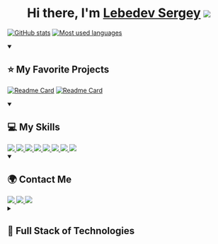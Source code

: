 <h1 align="center">Hi there, I'm <a href="https://github.com/LebedevSergeyVach" target="_blank">Lebedev Sergey</a> 
<img src="https://github.com/blackcater/blackcater/raw/main/images/Hi.gif" height="32"/></h1>

[![GitHub stats](https://github-readme-stats.vercel.app/api?theme=tokyonight&username=LebedevSergeyVach&show_icons=true&count_private=true&&title_color=8A2BE2&text_color=007FFF&icon_color=8A2BE2&bg_color=00000000)](https://github.com/LebedevSergeyVach)
[![Most used languages](https://github-readme-stats.vercel.app/api/top-langs/?theme=tokyonight&username=LebedevSergeyVach&layout=donut&title&hide_title=true&color=8A2BE2&text_color=007FFF&icon_color=8A2BE2&bg_color=00000000)](https://github.com/anuraghazra/github-readme-stats)

<details open="open">
    <summary><h2>⭐ My Favorite Projects</h2></summary>

[![Readme Card](https://github-readme-stats.vercel.app/api/pin/?username=LebedevSergeyVach&repo=EltexSocialMedia&title_color=8A2BE2&text_color=007FFF&icon_color=8A2BE2&bg_color=00000000)](https://github.com/LebedevSergeyVach/EltexSocialMedia)
[![Readme Card](https://github-readme-stats.vercel.app/api/pin/?username=LebedevSergeyVach&repo=SerphantomApplication&title_color=8A2BE2&text_color=007FFF&icon_color=8A2BE2&bg_color=00000000)](https://github.com/LebedevSergeyVach/SerphantomApplication)
</details>

<details open="open">
    <summary><h2>💻 My Skills</h2></summary>
    <a href="https://www.microsoft.com">
        <img src="https://img.shields.io/badge/Windows-0078D6?style=for-the-badge&logo=windows11&logoColor=white" />
    </a>
    <a href="https://www.apple.com/macos/">
        <img src="https://img.shields.io/badge/macOS-000000?style=for-the-badge&logo=apple&logoColor=white" />
    </a>
    <a href="https://manjaro.org/">
        <img src="https://img.shields.io/badge/manjaro-35BF5C?style=for-the-badge&logo=manjaro&logoColor=white" />
    </a>
    <a href="https://kotlinlang.org/">
        <img src="https://img.shields.io/badge/-Kotlin-7F52FF?style=for-the-badge&logo=kotlin&logoColor=white" />
    </a>
    <a href="https://java.com">
        <img src="https://img.shields.io/badge/-Java-ED760E?style=for-the-badge&logo=Java&logoColor=white"/>
    </a>
    <a href="https://www.android.com/">
        <img src="https://img.shields.io/badge/-Android-3DDC84?style=for-the-badge&logo=Android&logoColor=white" />
    </a>
    <a href="https://en.wikipedia.org/wiki/C_(programming_language)">
        <img src="https://img.shields.io/badge/-C-394aab?style=for-the-badge&logo=c&logoColor=white" />
    </a>
    <a href="https://python.org/">
        <img src="https://img.shields.io/badge/-Python-242938?style=for-the-badge&logo=Python&logoColor=blue" />
    </a>
</details>

<details open="open">
    <summary><h2>🌍 Contact Me</h2></summary>
    <a href="https://t.me/LebedevSergeyVach">
        <img src="https://img.shields.io/badge/Telegram-2CA5E0?style=for-the-badge&logo=telegram&logoColor=white" />
    </a>
    <a href="https://vk.com/p1zdeeeec">
        <img src="https://img.shields.io/badge/ВКонтакте-%232E87FB.svg?&style=for-the-badge&logo=vk&logoColor=white" />
    </a>
    <a href="https://discordapp.com/users/784611652577263636">
        <img src="https://img.shields.io/badge/-Discord-747EF7?style=for-the-badge&logo=Discord&logoColor=white" />
    </a>
</details>

<details close="close">
    <summary><h2>🚀 Full Stack of Technologies</h2></summary>
    <div align="left">
        <strong>Operating system: </strong>
            <img src="https://skillicons.dev/icons?i=windows,debian&perline=10" />
    </div>
        <img vspace="1" />
    <div align="left">
        <strong>Program languages: </strong>
            <img src="https://skillicons.dev/icons?i=kotlin,java,gradle,c,python&perline=10" />
            <img src="https://cdn.jsdelivr.net/gh/devicons/devicon/icons/poetry/poetry-original.svg" height="46" alt="poetry logo" />
    </div>
        <img vspace="1" />
    <div align="left">
        <strong>Framework/library: </strong>
            <img src="https://skillicons.dev/icons?i=django,bootstrap,rxjava&perline=10" />
            <img src="https://uploads-ssl.webflow.com/60996f3af06ca2ff488a7bfb/60a269bf446a85794a4d3b6b_Retrofit.jpg" height="45" alt="Retrofit logo" hspace="2" />
            <img src="https://s3.amazonaws.com/playstore/images/60bb08c2fc6d0bddb91e0e3553dcdb48" height="52" alt="Glide logo" />
            <img src="https://play-lh.googleusercontent.com/znREMBB1Oc7taxdlDElvWhLD1KSHhEwD5c6KM7bg0Xlu0p8Yad1h38RFMHM8zsANMEk" height="45" alt="LibGDX logo" hspace="2" />
            <img src="https://raw.githubusercontent.com/Faltenreich/SkeletonLayout/refs/heads/develop/images/android.png" height="46" alt="SkeletonLayout logo" hspace="2" />
            <img src="https://services.google.com/fh/files/emails/android_dev_newsletter_feb_image3.png" height="46" alt="AndroidX Jetpack logo" hspace="2" />
    </div>
        <img vspace="1" />
    <div align="left">
        <strong>Version control system: </strong>
            <img src="https://skillicons.dev/icons?i=git,github&perline=10" />
    </div>
        <img vspace="1" />
    <div align="left">
        <strong>IDE : </strong>
            <img src="https://skillicons.dev/icons?i=vscode,pycharm,idea,androidstudio,figma,postman&perline=10" />
    </div>
        <img vspace="1" />
    <div align="left">
        <strong>Terminal: </strong>
            <img src="https://skillicons.dev/icons?i=bash&perline=10" />
            <img src="https://cdn.jsdelivr.net/gh/devicons/devicon/icons/ssh/ssh-original-wordmark.svg" height="46" alt="ssh logo"  />
    </div>
</details>
